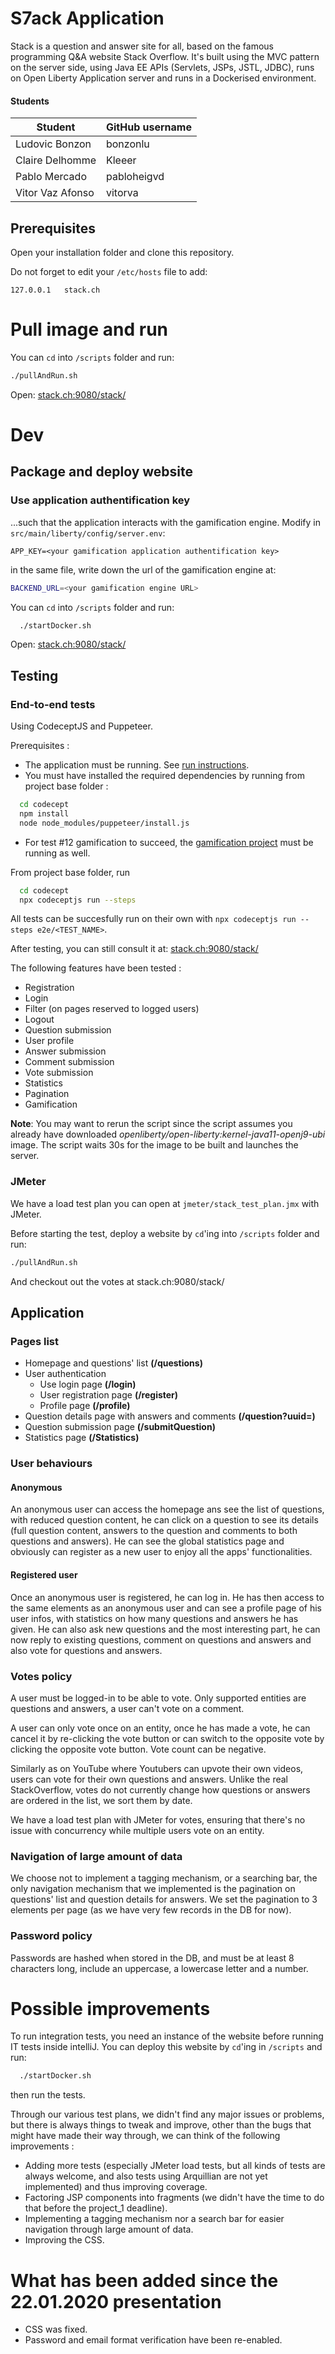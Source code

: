 # S7ack Application

Stack is a question and answer site for all, based on the famous programming Q&A website Stack Overflow. It's built
using the MVC pattern on the server side, using Java EE APIs (Servlets, JSPs, JSTL, JDBC), runs on Open Liberty
Application server and runs in a Dockerised environment.

#### Students

| Student          | GitHub username |
| ---------------- | --------------- |
| Ludovic Bonzon   | bonzonlu        |
| Claire Delhomme  | Kleeer          |
| Pablo Mercado    | pabloheigvd     |
| Vitor Vaz Afonso | vitorva         |

## Prerequisites

Open your installation folder and clone this repository.

Do not forget to edit your `/etc/hosts` file to add:

```
127.0.0.1	stack.ch
```

# Pull image and run

You can `cd` into `/scripts` folder and run:

```bash
./pullAndRun.sh
```

Open: [stack.ch:9080/stack/](http://stack.ch:9080/stack/)

# Dev

## Package and deploy website

### Use application authentification key

...such that the application interacts with the gamification engine. Modify in `src/main/liberty/config/server.env`:

```
APP_KEY=<your gamification application authentification key>
```

in the same file, write down the url of the gamification engine at:

```bash
BACKEND_URL=<your gamification engine URL>
```

You can `cd` into `/scripts` folder and run:

```bash
  ./startDocker.sh
```

Open: [stack.ch:9080/stack/](http://stack.ch:9080/stack/)

## Testing

### End-to-end tests

Using CodeceptJS and Puppeteer.

Prerequisites :

- The application must be running. See [run instructions](#prerequisites).
- You must have installed the required dependencies by running from project base folder :

```bash
  cd codecept
  npm install
  node node_modules/puppeteer/install.js
```

- For test #12 gamification to succeed, the [gamification project](https://github.com/AMT-Project/project_2) must be
  running as well.

From project base folder, run

```bash
  cd codecept
  npx codeceptjs run --steps
```

All tests can be succesfully run on their own with ``npx codeceptjs run --steps e2e/<TEST_NAME>``.

After testing, you can still consult it at: [stack.ch:9080/stack/](http://stack.ch:9080/stack/)

The following features have been tested :

- Registration
- Login
- Filter (on pages reserved to logged users)
- Logout
- Question submission
- User profile
- Answer submission
- Comment submission
- Vote submission
- Statistics
- Pagination
- Gamification

**Note**: You may want to rerun the script since the script assumes you already have downloaded
*openliberty/open-liberty:kernel-java11-openj9-ubi* image. The script waits 30s for the image to be built and launches
the server.

### JMeter

We have a load test plan you can open at `jmeter/stack_test_plan.jmx` with JMeter.

Before starting the test, deploy a website by `cd`'ing into `/scripts` folder and run:

```bash
./pullAndRun.sh
```

And checkout out the votes at stack.ch:9080/stack/

## Application

### Pages list

- Homepage and questions' list **(/questions)**
- User authentication
    - Use login page **(/login)**
    - User registration page **(/register)**
    - Profile page **(/profile)**
- Question details page with answers and comments **(/question?uuid=)**
- Question submission page **(/submitQuestion)**
- Statistics page **(/Statistics)**

### User behaviours

#### Anonymous

An anonymous user can access the homepage ans see the list of questions, with reduced question content, he can click on
a question to see its details (full question content, answers to the question and comments to both questions and
answers). He can see the global statistics page and obviously can register as a new user to enjoy all the apps'
functionalities.

#### Registered user

Once an anonymous user is registered, he can log in. He has then access to the same elements as an anonymous user and
can see a profile page of his user infos, with statistics on how many questions and answers he has given. He can also
ask new questions and the most interesting part, he can now reply to existing questions, comment on questions and
answers and also vote for questions and answers.

### Votes policy

A user must be logged-in to be able to vote. Only supported entities are questions and answers, a user can't vote on a
comment.

A user can only vote once on an entity, once he has made a vote, he can cancel it by re-clicking the vote button or can
switch to the opposite vote by clicking the opposite vote button. Vote count can be negative.

Similarly as on YouTube where Youtubers can upvote their own videos, users can vote for their own questions and answers.
Unlike the real StackOverflow, votes do not currently change how questions or answers are ordered in the list, we sort
them by date.

We have a load test plan with JMeter for votes, ensuring that there's no issue with concurrency while multiple users
vote on an entity.

### Navigation of large amount of data

We choose not to implement a tagging mechanism, or a searching bar, the only navigation mechanism that we implemented is
the pagination on questions' list and question details for answers. We set the pagination to 3 elements per page (as we
have very few records in the DB for now).

### Password policy

Passwords are hashed when stored in the DB, and must be at least 8 characters long, include an uppercase, a lowercase
letter and a number.

# Possible improvements

To run integration tests, you need an instance of the website before running IT tests inside intelliJ. You can deploy
this website by `cd`'ing in `/scripts` and run:

```bash
  ./startDocker.sh
```

then run the tests.

Through our various test plans, we didn't find any major issues or problems, but there is always things to tweak and
improve, other than the bugs that might have made their way through, we can think of the following improvements :

- Adding more tests (especially JMeter load tests, but all kinds of tests are always welcome, and also tests using
  Arquillian are not yet implemented) and thus improving coverage.
- Factoring JSP components into fragments (we didn't have the time to do that before the project_1 deadline).
- Implementing a tagging mechanism nor a search bar for easier navigation through large amount of data.
- Improving the CSS.

# What has been added since the 22.01.2020 presentation

- CSS was fixed.
- Password and email format verification have been re-enabled.
